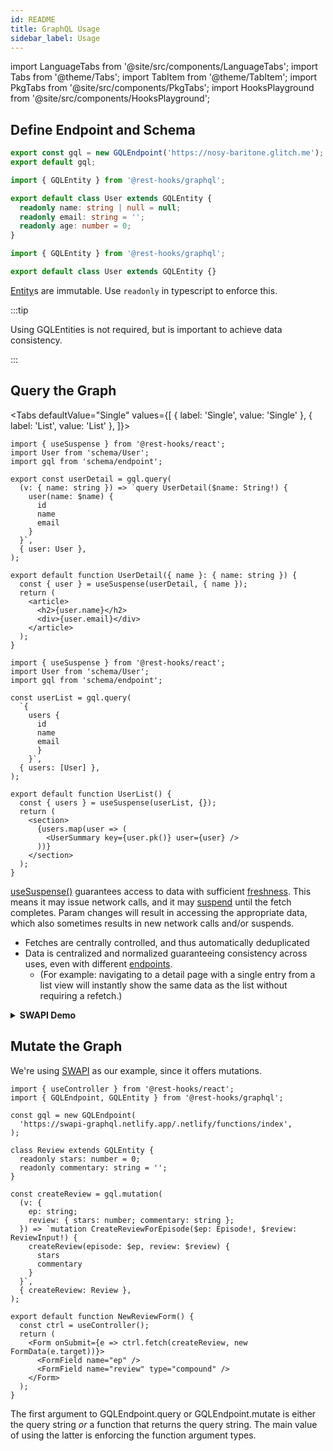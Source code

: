 ```yaml
---
id: README
title: GraphQL Usage
sidebar_label: Usage
---
```

<head>
  <title>GraphQL Usage with Rest Hooks</title>
</head>


import LanguageTabs from '@site/src/components/LanguageTabs';
import Tabs from '@theme/Tabs';
import TabItem from '@theme/TabItem';
import PkgTabs from '@site/src/components/PkgTabs';
import HooksPlayground from '@site/src/components/HooksPlayground';

<PkgTabs pkgs="@rest-hooks/graphql" />

## Define Endpoint and Schema

```ts title="schema/endpoint.ts"
export const gql = new GQLEndpoint('https://nosy-baritone.glitch.me');
export default gql;
```

<LanguageTabs>

```typescript title="schema/User.ts"
import { GQLEntity } from '@rest-hooks/graphql';

export default class User extends GQLEntity {
  readonly name: string | null = null;
  readonly email: string = '';
  readonly age: number = 0;
}
```

```js title="schema/User.ts"
import { GQLEntity } from '@rest-hooks/graphql';

export default class User extends GQLEntity {}
```

</LanguageTabs>

[Entity](api/Entity.md)s are immutable. Use `readonly` in typescript to enforce this.

:::tip

Using GQLEntities is not required, but is important to achieve data consistency.

:::

## Query the Graph

<Tabs
defaultValue="Single"
values={[
{ label: 'Single', value: 'Single' },
{ label: 'List', value: 'List' },
]}>
<TabItem value="Single">

```tsx title="pages/UserDetail.tsx"
import { useSuspense } from '@rest-hooks/react';
import User from 'schema/User';
import gql from 'schema/endpoint';

export const userDetail = gql.query(
  (v: { name: string }) => `query UserDetail($name: String!) {
    user(name: $name) {
      id
      name
      email
    }
  }`,
  { user: User },
);

export default function UserDetail({ name }: { name: string }) {
  const { user } = useSuspense(userDetail, { name });
  return (
    <article>
      <h2>{user.name}</h2>
      <div>{user.email}</div>
    </article>
  );
}
```

</TabItem>
<TabItem value="List">

```tsx title="pages/UserList.tsx"
import { useSuspense } from '@rest-hooks/react';
import User from 'schema/User';
import gql from 'schema/endpoint';

const userList = gql.query(
  `{
    users {
      id
      name
      email
      }
    }`,
  { users: [User] },
);

export default function UserList() {
  const { users } = useSuspense(userList, {});
  return (
    <section>
      {users.map(user => (
        <UserSummary key={user.pk()} user={user} />
      ))}
    </section>
  );
}
```

</TabItem>
</Tabs>

[useSuspense()](/docs/api/useSuspense) guarantees access to data with sufficient [freshness](api/Endpoint.md#dataexpirylength-number).
This means it may issue network calls, and it may [suspend](/docs/getting-started/data-dependency#boundaries) until the fetch completes.
Param changes will result in accessing the appropriate data, which also sometimes results in new network calls and/or
suspends.

- Fetches are centrally controlled, and thus automatically deduplicated
- Data is centralized and normalized guaranteeing consistency across uses, even with different [endpoints](api/Endpoint.md).
  - (For example: navigating to a detail page with a single entry from a list view will instantly show the same data as the list without
    requiring a refetch.)

<details>
<summary><b>SWAPI Demo</b></summary>

<HooksPlayground>

```tsx
const gql = new GQLEndpoint(
  'https://swapi-graphql.netlify.app/.netlify/functions/index',
);
class Person extends GQLEntity {
  readonly id: string = '';
  readonly name: string = '';
  readonly height: string = '';
}
const PageInfo = {
  hasNextPage: false,
  startCursor: '',
  endCursor: '',
}
const allPeople = gql.query(
  (v: { first?: number; after?: string }) => `
query People($first: Int, $after:String) {
  allPeople(first: $first, after:$after) {
    people{
      id,name,height
    },
    pageInfo {
      hasNextPage,
      startCursor,
      endCursor
    }
  }
}
`,
{ allPeople: { people: [Person], pageInfo: PageInfo } },
);
function StarPeople() {
  const { people, pageInfo } = useSuspense(allPeople, { first: 5 }).allPeople;
  return (
    <div>
      {people.map(person => (
        <div key={person.id}>
          name: {person.name} height: {person.height}
        </div>
      ))}
    </div>
  );
}
render(<StarPeople/>);
```

</HooksPlayground>

</details>

## Mutate the Graph

We're using [SWAPI](https://graphql.org/swapi-graphql) as our example, since it offers mutations.

```tsx title="pages/CreateReview.tsx"
import { useController } from '@rest-hooks/react';
import { GQLEndpoint, GQLEntity } from '@rest-hooks/graphql';

const gql = new GQLEndpoint(
  'https://swapi-graphql.netlify.app/.netlify/functions/index',
);

class Review extends GQLEntity {
  readonly stars: number = 0;
  readonly commentary: string = '';
}

const createReview = gql.mutation(
  (v: {
    ep: string;
    review: { stars: number; commentary: string };
  }) => `mutation CreateReviewForEpisode($ep: Episode!, $review: ReviewInput!) {
    createReview(episode: $ep, review: $review) {
      stars
      commentary
    }
  }`,
  { createReview: Review },
);

export default function NewReviewForm() {
  const ctrl = useController();
  return (
    <Form onSubmit={e => ctrl.fetch(createReview, new FormData(e.target))}>
      <FormField name="ep" />
      <FormField name="review" type="compound" />
    </Form>
  );
}
```

The first argument to GQLEndpoint.query or GQLEndpoint.mutate is either the query string
_or_ a function that returns the query string. The main value of using the latter is enforcing
the function argument types.

